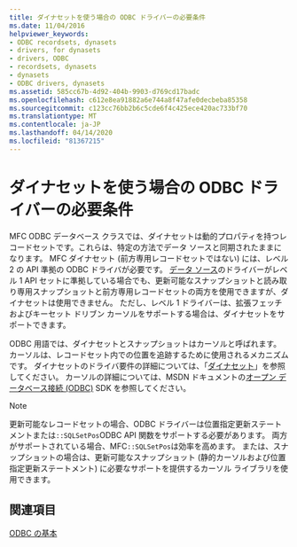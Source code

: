 ```yaml
---
title: ダイナセットを使う場合の ODBC ドライバーの必要条件
ms.date: 11/04/2016
helpviewer_keywords:
- ODBC recordsets, dynasets
- drivers, for dynasets
- drivers, ODBC
- recordsets, dynasets
- dynasets
- ODBC drivers, dynasets
ms.assetid: 585cc67b-4d92-404b-9903-d769cd17badc
ms.openlocfilehash: c612e8ea91882a6e744a8f47afe0decbeba85358
ms.sourcegitcommit: c123cc76bb2b6c5cde6f4c425ece420ac733bf70
ms.translationtype: MT
ms.contentlocale: ja-JP
ms.lasthandoff: 04/14/2020
ms.locfileid: "81367215"
---
```

# <a name="odbc-driver-requirements-for-dynasets"></a>ダイナセットを使う場合の ODBC ドライバーの必要条件

MFC ODBC データベース クラスでは、ダイナセットは動的プロパティを持つレコードセットです。これらは、特定の方法でデータ ソースと同期されたままになります。 MFC ダイナセット (前方専用レコードセットではない) には、レベル 2 の API 準拠の ODBC ドライバが必要です。 [データ ソース](../../data/odbc/data-source-odbc.md)のドライバーがレベル 1 API セットに準拠している場合でも、更新可能なスナップショットと読み取り専用スナップショットと前方専用レコードセットの両方を使用できますが、ダイナセットは使用できません。 ただし、レベル 1 ドライバーは、拡張フェッチおよびキーセット ドリブン カーソルをサポートする場合は、ダイナセットをサポートできます。

ODBC 用語では、ダイナセットとスナップショットはカーソルと呼ばれます。 カーソルは、レコードセット内での位置を追跡するために使用されるメカニズムです。 ダイナセットのドライバ要件の詳細については、「[ダイナセット](../../data/odbc/dynaset.md)」を参照してください。 カーソルの詳細については、MSDN ドキュメントの[オープン データベース接続 (ODBC)](/sql/odbc/microsoft-open-database-connectivity-odbc) SDK を参照してください。

> [!NOTE]
> 更新可能なレコードセットの場合、ODBC ドライバーは位置指定更新ステートメントまたは`::SQLSetPos`ODBC API 関数をサポートする必要があります。 両方がサポートされている場合、MFC`::SQLSetPos`は効率を高めます。 または、スナップショットの場合は、更新可能なスナップショット (静的カーソルおよび位置指定更新ステートメント) に必要なサポートを提供するカーソル ライブラリを使用できます。

## <a name="see-also"></a>関連項目

[ODBC の基本](../../data/odbc/odbc-basics.md)
